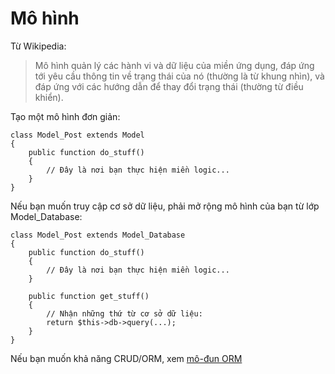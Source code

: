 # Mô hình

Từ Wikipedia:

 > Mô hình quản lý các hành vi và dữ liệu của miền ứng dụng,
 > đáp ứng tới yêu cầu thông tin về trạng thái của nó (thường là từ khung nhìn),
 > và đáp ứng với các hướng dẫn để thay đổi trạng thái (thường từ điều khiển).

Tạo một mô hình đơn giản:

	class Model_Post extends Model
	{
		public function do_stuff()
		{
			// Đây là nơi bạn thực hiện miền logic...
		}
	}

Nếu bạn muốn truy cập cơ sở dữ liệu, phải mở rộng mô hình của bạn từ lớp Model_Database:

	class Model_Post extends Model_Database
	{
		public function do_stuff()
		{
			// Đây là nơi bạn thực hiện miền logic...
		}

		public function get_stuff()
		{
			// Nhận những thứ từ cơ sở dữ liệu:
			return $this->db->query(...);
		}
	}

Nếu bạn muốn khả năng CRUD/ORM, xem [mô-đun ORM](../../guide/orm)
